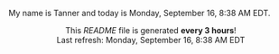 My name is Tanner and today is Monday, September 16, 8:38 AM EDT.

<p align="center">This <i>README</i> file is generated <b>every 3 hours</b>!</br>Last refresh: Monday, September 16, 8:38 AM EDT<br /></p>
